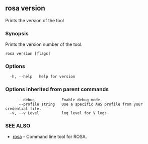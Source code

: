 ## rosa version

Prints the version of the tool

### Synopsis

Prints the version number of the tool.

```
rosa version [flags]
```

### Options

```
  -h, --help   help for version
```

### Options inherited from parent commands

```
      --debug            Enable debug mode.
      --profile string   Use a specific AWS profile from your credential file.
  -v, --v Level          log level for V logs
```

### SEE ALSO

* [rosa](rosa.md)	 - Command line tool for ROSA.

